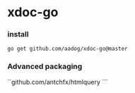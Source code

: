 # xdoc-go


### install

```go get github.com/aadog/xdoc-go@master```

### Advanced packaging

``github.com/antchfx/htmlquery ```
